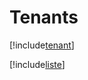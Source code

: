 # Tenants

[!include[tenant](tenants.tenant.autogen.md)]

[!include[liste](tenants.liste.autogen.md)]



















































